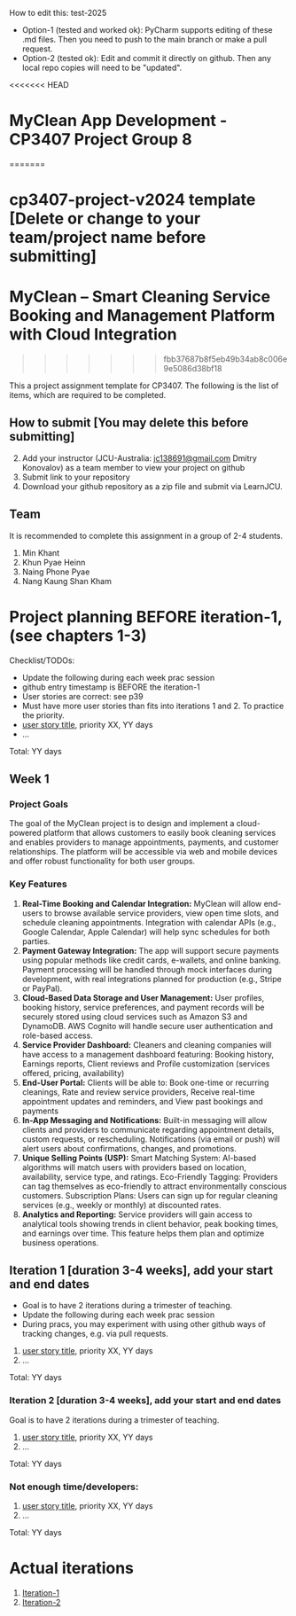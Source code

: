 
How to edit this: test-2025
* Option-1 (tested and worked ok): PyCharm supports editing of these .md files. Then you need to push to the main branch or make a pull request.
* Option-2 (tested ok): Edit and commit it directly on github. Then any local repo copies will need to be "updated".

<<<<<<< HEAD
# MyClean App Development - CP3407 Project Group 8
=======
# cp3407-project-v2024 template [Delete or change to your team/project name before submitting]
# MyClean – Smart Cleaning Service Booking and Management Platform with Cloud Integration

>>>>>>> fbb37687b8f5eb49b34ab8c006e9e5086d38bf18

This a project assignment template for CP3407. 
The following is the list of items, which are required to be completed.

## How to submit [You may delete this before submitting]

2. Add your instructor (JCU-Australia: jc138691@gmail.com Dmitry Konovalov) as a team member to view your project on github
1. Submit link to your repository
2. Download your github repository as a zip file and submit via LearnJCU.

## Team

It is recommended to complete this assignment in a group of 2-4 students.
1. Min Khant
2. Khun Pyae Heinn
3. Naing Phone Pyae
4. Nang Kaung Shan Kham


# Project planning BEFORE iteration-1, (see chapters 1-3)
Checklist/TODOs: 
* Update the following during each week prac session
* github entry timestamp is BEFORE the iteration-1
* User stories are correct: see p39
* Must have more user stories than fits into iterations 1 and 2. To practice the priority.
* [user story title](./user_stories/user_story_01_title.md), priority XX, YY days 
* ...

Total: YY days

## Week 1
### Project Goals
The goal of the MyClean project is to design and implement a cloud-powered platform that allows customers to easily book cleaning services and enables providers to manage appointments, payments, and customer relationships. The platform will be accessible via web and mobile devices and offer robust functionality for both user groups.

### Key Features
1. **Real-Time Booking and Calendar Integration:** MyClean will allow end-users to browse available service providers, view open time slots, and schedule cleaning appointments. Integration with calendar APIs (e.g., Google Calendar, Apple Calendar) will help sync schedules for both parties.
3. **Payment Gateway Integration:** The app will support secure payments using popular methods like credit cards, e-wallets, and online banking. Payment processing will be handled through mock interfaces during development, with real integrations planned for production (e.g., Stripe or PayPal).
4. **Cloud-Based Data Storage and User Management:** User profiles, booking history, service preferences, and payment records will be securely stored using cloud services such as Amazon S3 and DynamoDB. AWS Cognito will handle secure user authentication and role-based access.
5. **Service Provider Dashboard:** Cleaners and cleaning companies will have access to a management dashboard featuring: Booking history, Earnings reports, Client reviews and Profile customization (services offered, pricing, availability)
6. **End-User Portal:** Clients will be able to: Book one-time or recurring cleanings, Rate and review service providers, Receive real-time appointment updates and reminders, and View past bookings and payments
7. **In-App Messaging and Notifications:** Built-in messaging will allow clients and providers to communicate regarding appointment details, custom requests, or rescheduling. Notifications (via email or push) will alert users about confirmations, changes, and promotions.
8. **Unique Selling Points (USP):** Smart Matching System: AI-based algorithms will match users with providers based on location, availability, service type, and ratings.
Eco-Friendly Tagging: Providers can tag themselves as eco-friendly to attract environmentally conscious customers.
Subscription Plans: Users can sign up for regular cleaning services (e.g., weekly or monthly) at discounted rates.
9. **Analytics and Reporting:** Service providers will gain access to analytical tools showing trends in client behavior, peak booking times, and earnings over time. This feature helps them plan and optimize business operations.


## Iteration 1 [duration 3-4 weeks], add your start and end dates 

* Goal is to have 2 iterations during a trimester of teaching.
* Update the following during each week prac session
* During pracs, you may experiment with using other github ways of tracking changes, e.g. via pull requests.

1. [user story title](./user_stories/user_story_01_title.md), priority XX, YY days 
2. ...

Total: YY days


### Iteration 2 [duration 3-4 weeks], add your start and end dates
Goal is to have 2 iterations during a trimester of teaching.
1. [user story title](./user_stories/user_story_01_title.md), priority XX, YY days 
2. ...

Total: YY days

### Not enough time/developers: 
1. [user story title](./user_stories/user_story_01_title.md), priority XX, YY days 
2. ...

Total: YY days

# Actual iterations
1. [Iteration-1](./iteration_1.md)
2. [Iteration-2](./iteration_2.md)


